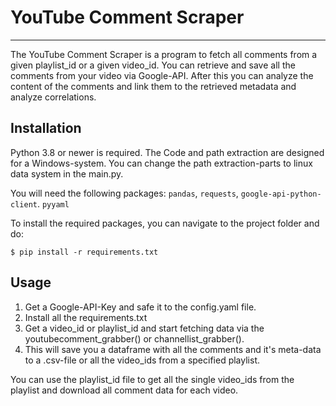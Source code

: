 # YouTube Comment Scraper
___

The YouTube Comment Scraper is a program to fetch all comments
from a given playlist_id or a given video_id. You can retrieve
and save all the comments from your video via Google-API. After
this you can analyze the content of the comments and link them
to the retrieved metadata and analyze correlations. 

## Installation

Python 3.8 or newer is required. The Code and path extraction are designed
for a Windows-system. You can change the path extraction-parts to linux data
system in the main.py.

You will need the following packages: `pandas`, `requests`, `google-api-python-client`. `pyyaml`

To install the required packages, you can navigate to the project folder and
do:

`$ pip install -r requirements.txt`

## Usage

1. Get a Google-API-Key and safe it to the config.yaml file.
2. Install all the requirements.txt
3. Get a video_id or playlist_id and start fetching data via
the youtubecomment_grabber() or channellist_grabber().
4. This will save you a dataframe with all the comments and it's 
meta-data to a .csv-file or all the video_ids from a specified 
   playlist.
   
You can use the playlist_id file to get all the single video_ids
from the playlist and download all comment data for each video.

